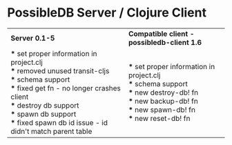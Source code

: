 
# PossibleDB Server / Clojure Client

<table>
  <tr>
  <td><b>Server  0.1-5</b></td>
  <td><b>Compatible client - possibledb-client 1.6</b></td>
  </tr>
  <tr>
  <!-- server -->
  <td>
    <b>*</b> set proper information in project.clj
    <br />
    <b>*</b> removed unused transit-cljs
    <br />
    <b>*</b> schema support
    <br />
    <b>*</b> fixed get fn - no longer crashes client    
    <br />
    <b>*</b> destroy db support
	<br />
    <b>*</b> spawn db support
	<br />
    <b>*</b> fixed spawn db id issue - id didn't match parent table
  </td>
  <!-- client -->
  <td>    
    <b>*</b> set proper information in project.clj
    <br />
    <b>*</b> schema support
    <br />
    <b>*</b> new destroy-db! fn
    <br />
    <b>*</b> new backup-db! fn
	<br />
    <b>*</b> new spawn-db! fn
	<br />
    <b>*</b> new reset-db! fn
  </td>
  </tr>
</table>
